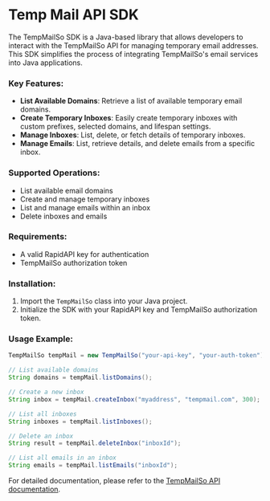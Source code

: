 # Temp Mail API SDK

The TempMailSo SDK is a Java-based library that allows developers to interact with the TempMailSo API for managing temporary email addresses. This SDK simplifies the process of integrating TempMailSo's email services into Java applications.

### Key Features:
- **List Available Domains**: Retrieve a list of available temporary email domains.
- **Create Temporary Inboxes**: Easily create temporary inboxes with custom prefixes, selected domains, and lifespan settings.
- **Manage Inboxes**: List, delete, or fetch details of temporary inboxes.
- **Manage Emails**: List, retrieve details, and delete emails from a specific inbox.

### Supported Operations:
- List available email domains
- Create and manage temporary inboxes
- List and manage emails within an inbox
- Delete inboxes and emails

### Requirements:
- A valid RapidAPI key for authentication
- TempMailSo authorization token

### Installation:

1. Import the `TempMailSo` class into your Java project.
2. Initialize the SDK with your RapidAPI key and TempMailSo authorization token.

### Usage Example:
```java
TempMailSo tempMail = new TempMailSo("your-api-key", "your-auth-token");

// List available domains
String domains = tempMail.listDomains();

// Create a new inbox
String inbox = tempMail.createInbox("myaddress", "tempmail.com", 300);

// List all inboxes
String inboxes = tempMail.listInboxes();

// Delete an inbox
String result = tempMail.deleteInbox("inboxId");

// List all emails in an inbox
String emails = tempMail.listEmails("inboxId");
```

For detailed documentation, please refer to the [TempMailSo API documentation](https://tempmail.so).
